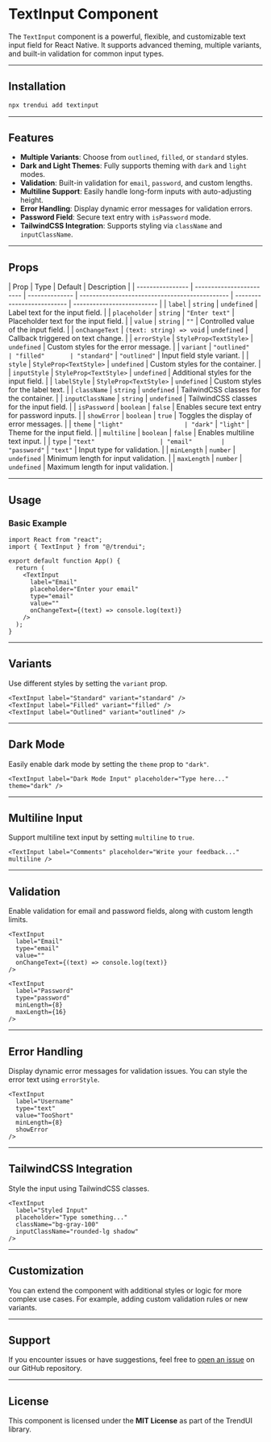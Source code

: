 # TextInput Component

The `TextInput` component is a powerful, flexible, and customizable text input field for React Native. It supports advanced theming, multiple variants, and built-in validation for common input types.

---

## Installation

```bash
npx trendui add textinput
```

---

## Features

- **Multiple Variants**: Choose from `outlined`, `filled`, or `standard` styles.
- **Dark and Light Themes**: Fully supports theming with `dark` and `light` modes.
- **Validation**: Built-in validation for `email`, `password`, and custom lengths.
- **Multiline Support**: Easily handle long-form inputs with auto-adjusting height.
- **Error Handling**: Display dynamic error messages for validation errors.
- **Password Field**: Secure text entry with `isPassword` mode.
- **TailwindCSS Integration**: Supports styling via `className` and `inputClassName`.

---

## Props

| Prop             | Type                     | Default        | Description                                    |
| ---------------- | ------------------------ | -------------- | ---------------------------------------------- | -------------------------- | -------------------------- |
| `label`          | `string`                 | `undefined`    | Label text for the input field.                |
| `placeholder`    | `string`                 | `"Enter text"` | Placeholder text for the input field.          |
| `value`          | `string`                 | `""`           | Controlled value of the input field.           |
| `onChangeText`   | `(text: string) => void` | `undefined`    | Callback triggered on text change.             |
| `errorStyle`     | `StyleProp<TextStyle>`   | `undefined`    | Custom styles for the error message.           |
| `variant`        | `"outlined"              | "filled"       | "standard"`                                    | `"outlined"`               | Input field style variant. |
| `style`          | `StyleProp<TextStyle>`   | `undefined`    | Custom styles for the container.               |
| `inputStyle`     | `StyleProp<TextStyle>`   | `undefined`    | Additional styles for the input field.         |
| `labelStyle`     | `StyleProp<TextStyle>`   | `undefined`    | Custom styles for the label text.              |
| `className`      | `string`                 | `undefined`    | TailwindCSS classes for the container.         |
| `inputClassName` | `string`                 | `undefined`    | TailwindCSS classes for the input field.       |
| `isPassword`     | `boolean`                | `false`        | Enables secure text entry for password inputs. |
| `showError`      | `boolean`                | `true`         | Toggles the display of error messages.         |
| `theme`          | `"light"                 | "dark"`        | `"light"`                                      | Theme for the input field. |
| `multiline`      | `boolean`                | `false`        | Enables multiline text input.                  |
| `type`           | `"text"                  | "email"        | "password"`                                    | `"text"`                   | Input type for validation. |
| `minLength`      | `number`                 | `undefined`    | Minimum length for input validation.           |
| `maxLength`      | `number`                 | `undefined`    | Maximum length for input validation.           |

---

## Usage

### Basic Example

```tsx
import React from "react";
import { TextInput } from "@/trendui";

export default function App() {
  return (
    <TextInput
      label="Email"
      placeholder="Enter your email"
      type="email"
      value=""
      onChangeText={(text) => console.log(text)}
    />
  );
}
```

---

## Variants

Use different styles by setting the `variant` prop.

```tsx
<TextInput label="Standard" variant="standard" />
<TextInput label="Filled" variant="filled" />
<TextInput label="Outlined" variant="outlined" />
```

---

## Dark Mode

Easily enable dark mode by setting the `theme` prop to `"dark"`.

```tsx
<TextInput label="Dark Mode Input" placeholder="Type here..." theme="dark" />
```

---

## Multiline Input

Support multiline text input by setting `multiline` to `true`.

```tsx
<TextInput label="Comments" placeholder="Write your feedback..." multiline />
```

---

## Validation

Enable validation for email and password fields, along with custom length limits.

```tsx
<TextInput
  label="Email"
  type="email"
  value=""
  onChangeText={(text) => console.log(text)}
/>

<TextInput
  label="Password"
  type="password"
  minLength={8}
  maxLength={16}
/>
```

---

## Error Handling

Display dynamic error messages for validation issues. You can style the error text using `errorStyle`.

```tsx
<TextInput
  label="Username"
  type="text"
  value="TooShort"
  minLength={8}
  showError
/>
```

---

## TailwindCSS Integration

Style the input using TailwindCSS classes.

```tsx
<TextInput
  label="Styled Input"
  placeholder="Type something..."
  className="bg-gray-100"
  inputClassName="rounded-lg shadow"
/>
```

---

## Customization

You can extend the component with additional styles or logic for more complex use cases. For example, adding custom validation rules or new variants.

---

## Support

If you encounter issues or have suggestions, feel free to [open an issue](https://github.com/trend-ui/trendui-react-native/issues) on our GitHub repository.

---

## License

This component is licensed under the **MIT License** as part of the TrendUI library.
